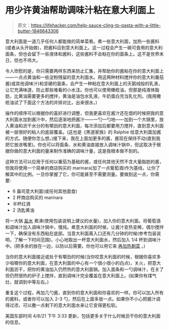 # 用少许黄油帮助调味汁粘在意大利面上

> 原文：<https://lifehacker.com/help-sauce-cling-to-pasta-with-a-little-butter-1846643306>

意大利面是一道几乎任何人都能做的简单菜肴。煮一些意大利面，加热一些酱料(或者从头开始做)，把酱料舀到意大利面上。这一过程会产生一碗可食用的意大利面条，但也会留下一些液体和酱料，这些酱料不会粘在你的面条上。这不是世界末日，但也不伟大。



令人欣慰的是，你只需要两样东西来防止汇集，并帮助你的酱粘在你的意大利面上——一点点黄油和一些淀粉残留的意大利面水。用这两种材料搅拌你的意大利番茄酱(或其他调味汁)和坚硬的面条，会产生一种粘在意大利面上的天鹅绒般的乳液，让它充满味道，防止那些难看的小水洼。你也可以使用橄榄油，但那是纯液体脂肪，比黄油需要更多的搅拌，黄油是油包水乳液，牛奶蛋白充当乳化剂。(我用橄榄油试了下面这个方法的并排对比，出来很水。)

操作的顺序可以根据你的喜好进行调整，但我更喜欢在酱汁还在煨的时候把我的意大利面水加到酱汁中，然后逐渐地把酱汁——一勺一勺地——加到一个大锅里，放入黄油和沥干水分的有嚼劲的意大利面，每次添加后都要用力搅拌，直到意大利面被一层很好的粘人的底层覆盖。(这也是《黑道家族》的 Ralphie 给意大利面加酱的方式。随便你怎么想。)接下来，我在上面加更多的酱，酱现在保持不动(直到我把它放进嘴里)。你也可以将面条、水和黄油直接放入调味汁锅中，但这取决于根据你做的意大利面的量来制作准确的调味汁量，这是我根本做不到的。

这种方法可以应用于任何以番茄为基础的酱，或任何其他天然不含大量脂肪的酱，但我将使用一个简单的商店购买的 marinara(加了一点葡萄酒)作为基线，让你了解其中的比例。一旦你掌握了它，你可能甚至不需要测量。要做到这一点，你需要:

*   6 盎司意大利面(或任何其他面食)
*   2 杯商店购买的 marinara
*   半杯红酒
*   2 汤匙黄油

将一大锅 [盐水](https://skillet.lifehacker.com/how-much-salt-does-pasta-water-really-need-1828340840) 煮沸(使用包装说明上建议的水量)，加入你的意大利面。将葡萄酒和调味汁加入调味汁锅中，慢炖。煮意大利面的时候，让酱汁变热变稀，偶尔搅拌一下，确保没有东西粘在底部。当意大利面离入口还有几分钟的时候(参考包装说明，了解一下时间范围)，小心地取出一杯意大利面水，然后加入 1/4 杯到调味汁中。(把多余的放在一边，以防以后需要。你也可以用它来 [再加热剩菜](https://lifehacker.com/save-that-pasta-water-1838374990) 。)

当你的意大利面接近或处于有嚼劲的时候(当你咬意大利面的时候，根据你喜欢多少咀嚼你的意大利面，在意大利面的中心有一个很小很小的白点)，关火，把意大利面沥干，把你的黄油加入仍然热的意大利面锅。加入面条和一勺调味汁，在关了但仍然很热的炉子上搅拌，直到调味汁完全覆盖在意大利面上。(如果你有煤气灶，就调到中等左右。)

重复这个过程，再加几勺酱，直到你的意大利面和你喜欢的一样。你可以加入所有的酱料，或者你可以加入 2-3 勺，然后在上面多放一点。如果你不小心把酱汁调得过浓，可以撒一点剩下的意大利面水来让它变得更松软。

美国东部时间 4/8/21 下午 3:33 更新，包括更多关于什么时候沥干你的意大利面的信息。